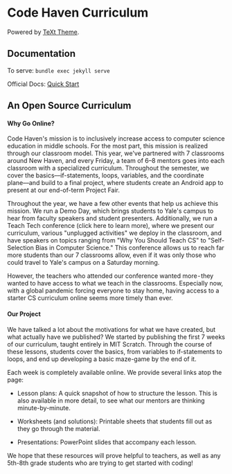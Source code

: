 # Code Haven Curriculum 

Powered by [TeXt Theme](https://github.com/kitian616/jekyll-TeXt-theme).

 
## Documentation

To serve: `bundle exec jekyll serve`

Official Docs: [Quick Start](https://tianqi.name/jekyll-TeXt-theme/docs/en/quick-start)

## An Open Source Curriculum

#### Why Go Online?
Code Haven's mission is to inclusively increase access to computer science education in middle schools. For the most part, this mission is realized through our classroom model. This year, we've partnered with 7 classrooms around New Haven, and every Friday, a team of 6–8 mentors goes into each classroom with a specialized curriculum. Throughout the semester, we cover the basics––if-statements, loops, variables, and the coordinate plane––and build to a final project, where students create an Android app to present at our end-of-term Project Fair.

Throughout the year, we have a few other events that help us achieve this mission. We run a Demo Day, which brings students to Yale's campus to hear from faculty speakers and student presenters. Additionally, we run a Teach Tech conference (click here to learn more), where we present our curriculum, various "unplugged activities" we deploy in the classroom, and have speakers on topics ranging from "Why You Should Teach CS" to "Self-Selection Bias in Computer Science." This conference allows us to reach far more students than our 7 classrooms allow, even if it was only those who could travel to Yale's campus on a Saturday morning.

However, the teachers who attended our conference wanted more - they wanted to have access to what we teach in the classrooms. Especially now, with a global pandemic forcing everyone to stay home, having access to a starter CS curriculum online seems more timely than ever.

#### Our Project

We have talked a lot about the motivations for what we have created, but what actually have we published? We started by publishing the first 7 weeks of our curriculum, taught entirely in MIT Scratch. Through the course of these lessons, students cover the basics, from variables to if-statements to loops, and end up developing a basic maze-game by the end of it.

Each week is completely available online. We provide several links atop the page:

- Lesson plans: A quick snapshot of how to structure the lesson. This is also available in more detail, to see what our mentors are thinking minute-by-minute.

- Worksheets (and solutions): Printable sheets that students fill out as they go through the material.

- Presentations: PowerPoint slides that accompany each lesson.

We hope that these resources will prove helpful to teachers, as well as any 5th-8th grade students who are trying to get started with coding!


